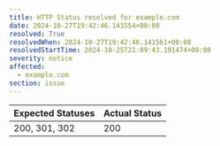 ```yaml
---
title: HTTP Status resolved for example.com
date: 2024-10-27T19:42:46.141554+00:00
resolved: True
resolvedWhen: 2024-10-27T19:42:46.141561+00:00
resolvedStartTime: 2024-10-25T21:09:43.191474+00:00
severity: notice
affected:
  - example.com
section: issue
---
```


| Expected Statuses | Actual Status  |
|-------------------|----------------|
| 200, 301, 302 | 200 |
